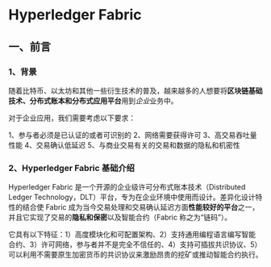 # Hyperledger Fabric

## 一、前言

### 1、背景

随着比特币、以太坊和其他一些衍生技术的普及，越来越多的人想要将**区块链基础技术、分布式账本和分布式应用平台**用到*企业*业务中。

对于企业应用，我们需要考虑以下要求：

1、参与者必须是已认证的或者可识别的
2、网络需要获得许可
3、高交易吞吐量性能
4、交易确认低延迟
5、与商业交易有关的交易和数据的隐私和机密性

### 2、Hyperledger Fabric 基础介绍

Hyperledger Fabric 是一个开源的企业级许可分布式账本技术（Distributed Ledger Technology，DLT）平台，专为在企业环境中使用而设计。差异化设计特性的结合使 Fabric 成为当今交易处理和交易确认延迟方面**性能较好的平台**之一，并且它实现了交易的**隐私和保密**以及智能合约（Fabric 称之为“链码”）。

它具有以下特征：1）高度模块化和可配置架构、2）支持通用编程语言编写智能合约、3）许可网络，参与者并不是完全不信任的、4）支持可插拔共识协议、5）可以利用不需要原生加密货币的共识协议来激励昂贵的挖矿或推动智能合约执行。

